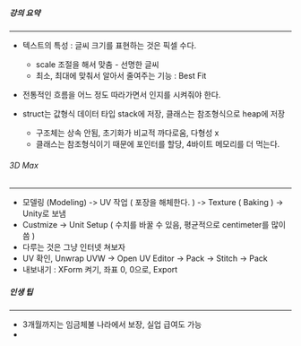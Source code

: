 ##### 강의 요약

------

- 텍스트의 특성 : 글씨 크기를 표현하는 것은 픽셀 수다.
  - scale 조절을 해서 맞춤 - 선명한 글씨 
  - 최소, 최대에 맞춰서 알아서 줄여주는 기능 : Best Fit

- 전통적인 흐름을 어느 정도 따라가면서 인지를 시켜줘야 한다. 
- struct는 값형식 데이터 타입 stack에 저장, 클래스는 참조형식으로 heap에 저장 
  - 구조체는 상속 안됨, 초기화가 비교적 까다로움, 다형성 x
  - 클래스는 참조형식이기 때문에 포인터를 할당, 4바이트 메모리를 더 먹는다.  

###### 3D Max

--------

- 모델링 (Modeling) -> UV 작업 ( 포장을 해체한다. ) -> Texture ( Baking ) -> Unity로 보냄 
- Custmize -> Unit Setup ( 수치를 바꿀 수 있음, 평균적으로 centimeter를 많이 씀 )
- 다루는 것은 그냥 인터넷 쳐보자 
- UV 확인, Unwrap UVW -> Open UV Editor -> Pack -> Stitch -> Pack
- 내보내기 : XForm 켜기, 좌표 0, 0으로, Export 

##### 인생 팁 

---------

- 3개월까지는 임금체불 나라에서 보장, 실업 급여도 가능 
- 